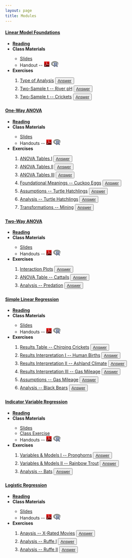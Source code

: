 ```yaml
---
layout: page
title: Modules
---
```


<div class="panel-group" id="accordion">
 
  <div class="panel panel-default">
    <div class="panel-heading">
      <h4 class="panel-title">
        <a data-toggle="collapse" data-parent="#accordion" href="#collapseLMF">Linear Model Foundations</a>
      </h4>
    </div>
    <div id="collapseLMF" class="panel-collapse collapse">
      <div class="panel-body">
      <ul>
        <li><a href="../book/Foundations.pdf" target="_blank"><b>Reading</b></a></li>
        <li><b>Class Materials</b></li>
          <ul>
            <li><a href="LMFoundations/PPT.pptx">Slides</a></li>
            <li>Handout -- <a href="LMFoundations/RHO.pdf"><img src="../img/pdf.png"></a> <a href="LMFoundations/RHO.R" target="_blank"><img src="../img/Rlogo.png"></a></li>
          </ul>
        <li><b>Exercises</b></li>
          <ol>
            <li><a href="LMFoundations/Ex_TypeOfAnalysis.html">Type of Analysis</a> <button type="button" class="btn btn-light btn-sm btn-space"><a href="aaa_ExcKeys/KEY_LMFoundations_TypeOfAnalysis.html" target="_blank">Answer</a></button></li>
            <li><a href="LMFoundations/Ex_2t_phRivers.html">Two-Sample t -- River pH</a> <button type="button" class="btn btn-light btn-sm btn-space"><a href="aaa_ExcKeys/KEY_LMFoundations_pHinRivers.html" target="_blank">Answer</a></button></li>
            <li><a href="LMFoundations/Ex_2t_Crickets.html">Two-Sample t -- Crickets</a> <button type="button" class="btn btn-light btn-sm btn-space"><a href="aaa_ExcKeys/KEY_LMFoundations_Crickets.html" target="_blank">Answer</a></button></li>
          </ol>
      </ul>
      </div>
    </div>
  </div>
  
  <div class="panel panel-default">
    <div class="panel-heading">
      <h4 class="panel-title">
        <a data-toggle="collapse" data-parent="#accordion" href="#collapseAOV1">One-Way ANOVA</a>
      </h4>
    </div>
    <div id="collapseAOV1" class="panel-collapse collapse">
      <div class="panel-body">
      <ul>
        <li><a href="../book/One-Way ANOVA.pdf" target="_blank"><b>Reading</b></a></li>
        <li><b>Class Materials</b></li>
          <ul>
            <li><a href="Anova-1Way/PPT.pptx">Slides</a></li>
            <li>Handouts -- <a href="Anova-1Way/RHO.pdf"><img src="../img/pdf.png"></a> <a href="Anova-1Way/RHO.R" target="_blank"><img src="../img/Rlogo.png"></a></li>
          </ul>
        <li><b>Exercises</b></li>
          <ol>
            <li><a href="Anova-1Way/Ex_AOVTable_1.html">ANOVA Tables I</a> <button type="button" class="btn btn-light btn-sm btn-space"><a href="aaa_ExcKeys/KEY_Anova-1way_Tables1.html" target="_blank">Answer</a></button></li>
            <li><a href="Anova-1Way/Ex_AOVTable_2.html">ANOVA Tables II</a> <button type="button" class="btn btn-light btn-sm btn-space"><a href="aaa_ExcKeys/KEY_Anova-1way_Tables2.html" target="_blank">Answer</a></button></li>
            <li><a href="Anova-1Way/Ex_AOVTable_3.html">ANOVA Tables III</a> <button type="button" class="btn btn-light btn-sm btn-space"><a href="aaa_ExcKeys/KEY_Anova-1way_Tables3.html" target="_blank">Answer</a></button></li>
            <li><a href="Anova-1Way/HW2.html">Foundational Meanings -- Cuckoo Eggs</a> <button type="button" class="btn btn-light btn-sm btn-space"><a href="aaa_ExcKeys/KEY_Anova-1way_Cuckoos.html" target="_blank">Answer</a></button></li>
            <li><a href="Anova-1Way/HW3.html">Assumptions -- Turtle Hatchlings</a> <button type="button" class="btn btn-light btn-sm btn-space"><a href="../resources/homework-keys/Anova-1way_3_noPrint.pdf" target="_blank">Answer</a></button></li>
            <li><a href="Anova-1Way/HW3.html">Analysis -- Turtle Hatchlings</a> <button type="button" class="btn btn-light btn-sm btn-space"><a href="../resources/homework-keys/Anova-1way_3_noPrint.pdf" target="_blank">Answer</a></button></li>
            <li><a href="Anova-1Way/HW4.html">Transformations -- Mining</a> <button type="button" class="btn btn-light btn-sm btn-space"><a href="../resources/homework-keys/Anova-1way_4_noPrint.pdf" target="_blank">Answer</a></button></li>
          </ol>
      </ul>
      </div>
    </div>
  </div>
  
  <div class="panel panel-default">
    <div class="panel-heading">
      <h4 class="panel-title">
        <a data-toggle="collapse" data-parent="#accordion" href="#collapseAOV2">Two-Way ANOVA</a>
      </h4>
    </div>
    <div id="collapseAOV2" class="panel-collapse collapse">
      <div class="panel-body">
      <ul>
        <li><a href="../book/Two-Way ANOVA.pdf" target="_blank"><b>Reading</b></a></li>
        <li><b>Class Materials</b></li>
          <ul>
            <li><a href="Anova-2Way/PPT.pptx">Slides</a></li>
            <li>Handouts -- <a href="Anova-2Way/RHO.pdf"><img src="../img/pdf.png"></a> <a href="Anova-2Way/RHO.R" target="_blank"><img src="../img/Rlogo.png"></a></li>
          </ul>
        <li><b>Exercises</b></li>
          <ol>
            <li><a href="Anova-2Way/HW1.html">Interaction Plots</a> <button type="button" class="btn btn-light btn-sm btn-space"><a href="../resources/homework-keys/Anova-2way_1_noPrint.pdf" target="_blank">Answer</a></button></li>
            <li><a href="Anova-2Way/HW2.html">ANOVA Table -- Cattails</a> <button type="button" class="btn btn-light btn-sm btn-space"><a href="../resources/homework-keys/Anova-2way_2_noPrint.pdf" target="_blank">Answer</a></button></li>
            <li><a href="Anova-2Way/HW3.html">Analysis -- Predation</a> <button type="button" class="btn btn-light btn-sm btn-space"><a href="../resources/homework-keys/Anova-2way_3_noPrint.pdf" target="_blank">Answer</a></button></li>
          </ol>
        </ul>
      </div>
    </div>
  </div>
  
  <div class="panel panel-default">
    <div class="panel-heading">
      <h4 class="panel-title">
        <a data-toggle="collapse" data-parent="#accordion" href="#collapseSLR">Simple Linear Regression</a>
      </h4>
    </div>
    <div id="collapseSLR" class="panel-collapse collapse">
      <div class="panel-body">
      <ul>
        <li><a href="../book/Simple Linear Regression.pdf" target="_blank"><b>Reading</b></a></li>
        <li><b>Class Materials</b></li>
          <ul>
            <li><a href="SLRegression/PPT.pptx">Slides</a></li>
            <li>Handouts -- <a href="SLRegression/RHO.pdf"><img src="../img/pdf.png"></a> <a href="SLRegression/RHO.R" target="_blank"><img src="../img/Rlogo.png"></a></li>
          </ul>
        <li><b>Exercises</b></li>
          <ol>
            <li><a href="SLRegression/HW1.html">Results Table -- Chirping Crickets</a> <button type="button" class="btn btn-light btn-sm btn-space"><a href="../resources/homework-keys/SLRegression_1_noPrint.pdf" target="_blank">Answer</a></button></li>
            <li><a href="SLRegression/HW2.html">Results Interpretation I -- Human Births</a> <button type="button" class="btn btn-light btn-sm btn-space"><a href="../resources/homework-keys/SLRegression_2_noPrint.pdf" target="_blank">Answer</a></button></li>
            <li><a href="SLRegression/HW3.html">Results Interpretation II -- Ashland Climate</a> <button type="button" class="btn btn-light btn-sm btn-space"><a href="../resources/homework-keys/SLRegression_3_noPrint.pdf" target="_blank">Answer</a></button></li>
            <li><a href="SLRegression/HW4.html">Results Interpretation III -- Gas Mileage</a> <button type="button" class="btn btn-light btn-sm btn-space"><a href="../resources/homework-keys/SLRegression_4_noPrint.pdf" target="_blank">Answer</a></button></li>
            <li><a href="SLRegression/HW5.html">Assumptions -- Gas Mileage</a> <button type="button" class="btn btn-light btn-sm btn-space"><a href="../resources/homework-keys/SLRegression_5_noPrint.pdf" target="_blank">Answer</a></button></li>
            <li><a href="SLRegression/HW6.html">Analysis -- Black Bears</a> <button type="button" class="btn btn-light btn-sm btn-space"><a href="../resources/homework-keys/SLRegression_6_noPrint.pdf" target="_blank">Answer</a></button></li>
          </ol>
      </ul>
      </div>
    </div>
  </div>

  <div class="panel panel-default">
    <div class="panel-heading">
      <h4 class="panel-title">
        <a data-toggle="collapse" data-parent="#accordion" href="#collapseIVR">Indicator Variable Regression</a>
      </h4>
    </div>
    <div id="collapseIVR" class="panel-collapse collapse">
      <div class="panel-body">
      <ul>
        <li><a href="../book/One-Way IVR.pdf" target="_blank"><b>Reading</b></a></li>
        <li><b>Class Materials</b></li>
          <ul>
            <li><a href="IVRegression/PPT.pptx">Slides</a></li>
            <li><a href="IVRegression/CE1.html">Class Exercise</a></li>
            <li>Handouts -- <a href="IVRegression/RHO.pdf"><img src="../img/pdf.png"></a> <a href="IVRegression/RHO.R" target="_blank"><img src="../img/Rlogo.png"></a></li>
          </ul>
        <li><b>Exercises</b></li>
          <ol>
            <li><a href="IVRegression/HW1.html">Variables & Models I -- Pronghorns</a> <button type="button" class="btn btn-light btn-sm btn-space"><a href="../resources/homework-keys/IVRegression_1_noPrint.pdf" target="_blank">Answer</a></button></li>
            <li><a href="IVRegression/HW2.html">Variables & Models II -- Rainbow Trout</a> <button type="button" class="btn btn-light btn-sm btn-space"><a href="../resources/homework-keys/IVRegression_2_noPrint.pdf" target="_blank">Answer</a></button></li>
            <li><a href="IVRegression/HW3.html">Analysis -- Bats</a> <button type="button" class="btn btn-light btn-sm btn-space"><a href="../resources/homework-keys/IVRegression_3_noPrint.pdf" target="_blank">Answer</a></button></li>
          </ol>
      </ul>
      </div>
    </div>
  </div>
  
  <div class="panel panel-default">
    <div class="panel-heading">
      <h4 class="panel-title">
        <a data-toggle="collapse" data-parent="#accordion" href="#collapseLogisticR">Logistic Regression</a>
      </h4>
    </div>
    <div id="collapseLogisticR" class="panel-collapse collapse">
      <div class="panel-body">
      <ul>
        <li><a href="../book/Logistic Regression.pdf" target="_blank"><b>Reading</b></a></li>
        <li><b>Class Materials</b></li>
          <ul>
            <li><a href="LogisticRegression/PPT.pptx">Slides</a></li>
            <li>Handouts -- <a href="LogisticRegression/RHO.pdf"><img src="../img/pdf.png"></a> <a href="LogisticRegression/RHO.R" target="_blank"><img src="../img/Rlogo.png"></a></li>
          </ul>
        <li><b>Exercises</b></li>
          <ol>
            <li><a href="LogisticRegression/HW1.html">Anaysis -- X-Rated Movies</a> <button type="button" class="btn btn-light btn-sm btn-space"><a href="../resources/homework-keys/LogisticRegression_1_noPrint.pdf" target="_blank">Answer</a></button></li>
            <li><a href="LogisticRegression/HW2.html">Analysis -- Ruffe I</a> <button type="button" class="btn btn-light btn-sm btn-space"><a href="../resources/homework-keys/LogisticRegression_2_noPrint.pdf" target="_blank">Answer</a></button></li>
            <li><a href="LogisticRegression/HW3.html">Analysis -- Ruffe II</a> <button type="button" class="btn btn-light btn-sm btn-space"><a href="../resources/homework-keys/LogisticRegression_3_noPrint.pdf" target="_blank">Answer</a></button></li>
          </ol>
      </ul>
      </div>
    </div>
  </div>

</div> 


<style>
.btn-space {
    margin-bottom: 5px;
}
</style>
